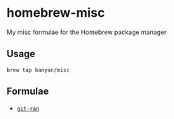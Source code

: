 # homebrew-misc

My misc formulae for the Homebrew package manager

## Usage

```
brew tap banyan/misc
```

## Formulae

* [`git-ran`](https://github.com/banyan/git-ran)
